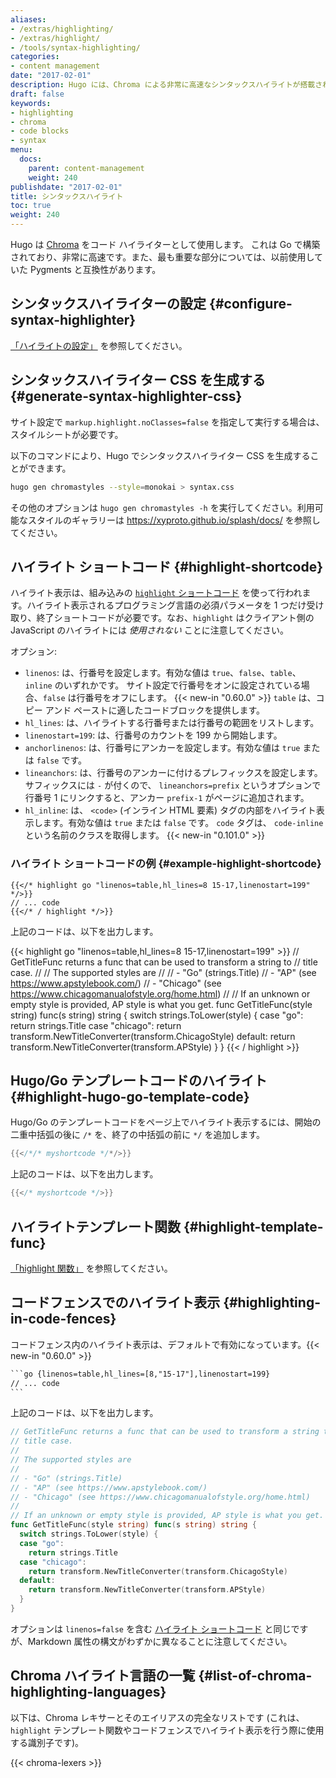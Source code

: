 ```yaml
---
aliases:
- /extras/highlighting/
- /extras/highlight/
- /tools/syntax-highlighting/
categories:
- content management
date: "2017-02-01"
description: Hugo には、Chroma による非常に高速なシンタックスハイライトが搭載されています。
draft: false
keywords:
- highlighting
- chroma
- code blocks
- syntax
menu:
  docs:
    parent: content-management
    weight: 240
publishdate: "2017-02-01"
title: シンタックスハイライト
toc: true
weight: 240
---
```


Hugo は [Chroma](https://github.com/alecthomas/chroma) をコード ハイライターとして使用します。 これは Go で構築されており、非常に高速です。また、最も重要な部分については、以前使用していた Pygments と互換性があります。

## シンタックスハイライターの設定 {#configure-syntax-highlighter}

[「ハイライトの設定」](/getting-started/configuration-markup#highlight) を参照してください。

## シンタックスハイライター CSS を生成する {#generate-syntax-highlighter-css}

サイト設定で `markup.highlight.noClasses=false` を指定して実行する場合は、スタイルシートが必要です。

以下のコマンドにより、Hugo でシンタックスハイライター CSS を生成することができます。

```bash
hugo gen chromastyles --style=monokai > syntax.css
```

その他のオプションは `hugo gen chromastyles -h` を実行してください。利用可能なスタイルのギャラリーは https://xyproto.github.io/splash/docs/ を参照してください。

## ハイライト ショートコード {#highlight-shortcode}

ハイライト表示は、組み込みの [`highlight` ショートコード](/content-management/shortcodes/#highlight) を使って行われます。ハイライト表示されるプログラミング言語の必須パラメータを 1 つだけ受け取り、終了ショートコードが必要です。なお、`highlight` はクライアント側の JavaScript のハイライトには *使用されない* ことに注意してください。

オプション:

* `linenos`: は、行番号を設定します。有効な値は `true`、`false`、`table`、`inline` のいずれかです。 サイト設定で行番号をオンに設定されている場合、`false` は行番号をオフにします。 {{< new-in "0.60.0" >}} `table` は、コピー アンド ペーストに適したコードブロックを提供します。
* `hl_lines`: は、ハイライトする行番号または行番号の範囲をリストします。
* `linenostart=199`: は、行番号のカウントを 199 から開始します。
* `anchorlinenos`: は、行番号にアンカーを設定します。有効な値は `true` または `false` です。
* `lineanchors`: は、行番号のアンカーに付けるプレフィックスを設定します。サフィックスには `-` が付くので、 `lineanchors=prefix` というオプションで行番号 1 にリンクすると、アンカー `prefix-1` がページに追加されます。  
* `hl_inline`: は、 `<code>` (インライン HTML 要素) タグの内部をハイライト表示します。有効な値は `true` または `false` です。 `code` タグは、 `code-inline` という名前のクラスを取得します。 {{< new-in "0.101.0" >}}

### ハイライト ショートコードの例 {#example-highlight-shortcode}

```go-html-template
{{</* highlight go "linenos=table,hl_lines=8 15-17,linenostart=199" */>}}
// ... code
{{</* / highlight */>}}
```

上記のコードは、以下を出力します。

{{< highlight go "linenos=table,hl_lines=8 15-17,linenostart=199" >}}
// GetTitleFunc returns a func that can be used to transform a string to
// title case.
//
// The supported styles are
//
// - "Go" (strings.Title)
// - "AP" (see https://www.apstylebook.com/)
// - "Chicago" (see https://www.chicagomanualofstyle.org/home.html)
//
// If an unknown or empty style is provided, AP style is what you get.
func GetTitleFunc(style string) func(s string) string {
  switch strings.ToLower(style) {
  case "go":
    return strings.Title
  case "chicago":
    return transform.NewTitleConverter(transform.ChicagoStyle)
  default:
    return transform.NewTitleConverter(transform.APStyle)
  }
}
{{< / highlight >}}

## Hugo/Go テンプレートコードのハイライト {#highlight-hugo-go-template-code}

Hugo/Go のテンプレートコードをページ上でハイライト表示するには、開始の二重中括弧の後に `/*` を、終了の中括弧の前に `*/` を追加します。

``` go
{{</*/* myshortcode */*/>}}
```

上記のコードは、以下を出力します。

``` go
{{</* myshortcode */>}}
```

## ハイライトテンプレート関数 {#highlight-template-func}

[「highlight 関数」](/function/highlight/) を参照してください。

## コードフェンスでのハイライト表示 {#highlighting-in-code-fences}

コードフェンス内のハイライト表示は、デフォルトで有効になっています。{{< new-in "0.60.0" >}}

````txt
```go {linenos=table,hl_lines=[8,"15-17"],linenostart=199}
// ... code
```
````


上記のコードは、以下を出力します。

```go {linenos=table,hl_lines=[8,"15-17"],linenostart=199}
// GetTitleFunc returns a func that can be used to transform a string to
// title case.
//
// The supported styles are
//
// - "Go" (strings.Title)
// - "AP" (see https://www.apstylebook.com/)
// - "Chicago" (see https://www.chicagomanualofstyle.org/home.html)
//
// If an unknown or empty style is provided, AP style is what you get.
func GetTitleFunc(style string) func(s string) string {
  switch strings.ToLower(style) {
  case "go":
    return strings.Title
  case "chicago":
    return transform.NewTitleConverter(transform.ChicagoStyle)
  default:
    return transform.NewTitleConverter(transform.APStyle)
  }
}
```

オプションは `linenos=false` を含む [ハイライト ショートコード](/content-management/syntax-highlighting/#highlight-shortcode) と同じですが、Markdown 属性の構文がわずかに異なることに注意してください。

## Chroma ハイライト言語の一覧 {#list-of-chroma-highlighting-languages}

以下は、Chroma レキサーとそのエイリアスの完全なリストです (これは、`highlight` テンプレート関数やコードフェンスでハイライト表示を行う際に使用する識別子です)。

{{< chroma-lexers >}}
